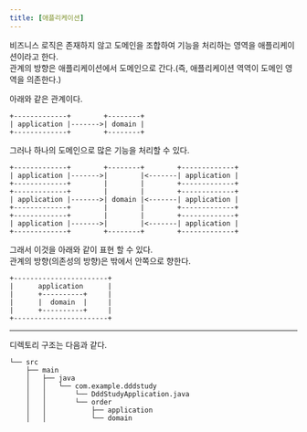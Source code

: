 ```yaml
---
title: [애플리케이션]
---
```


비즈니스 로직은 존재하지 않고 도메인을 조합하여 기능을 처리하는 영역을 애플리케이션이라고 한다.  
관계의 방향은 애플리케이션에서 도메인으로 간다.(즉, 애플리케이션 역역이 도메인 영역을 의존한다.)  

아래와 같은 관계이다.  
```
+-------------+        +--------+  
| application |------->| domain |  
+-------------+        +--------+  
```
그러나 하나의 도메인으로 많은 기능을 처리할 수 있다.  
```
+-------------+        +--------+        +-------------+  
| application |------->|        |<-------| application |  
+-------------+        |        |        +-------------+  
+-------------+        |        |        +-------------+  
| application |------->| domain |<-------| application |  
+-------------+        |        |        +-------------+  
+-------------+        |        |        +-------------+  
| application |------->|        |<-------| application |  
+-------------+        +--------+        +-------------+  
```
그래서 이것을 아래와 같이 표현 할 수 있다.  
관계의 방향(의존성의 방향)은 밖에서 안쪽으로 향한다.  
```
+-----------------------+  
|      application      |  
|      +----------+     |  
|      |  domain  |     |  
|      +----------+     |  
+-----------------------+  
```

---

디렉토리 구조는 다음과 같다.  
```
└── src
    ├── main
    │   ├── java
    │   │   └── com.example.dddstudy
    │   │       └── DddStudyApplication.java
    │   │       └── order
    │   │           ├── application
    │   │           └── domain
```


